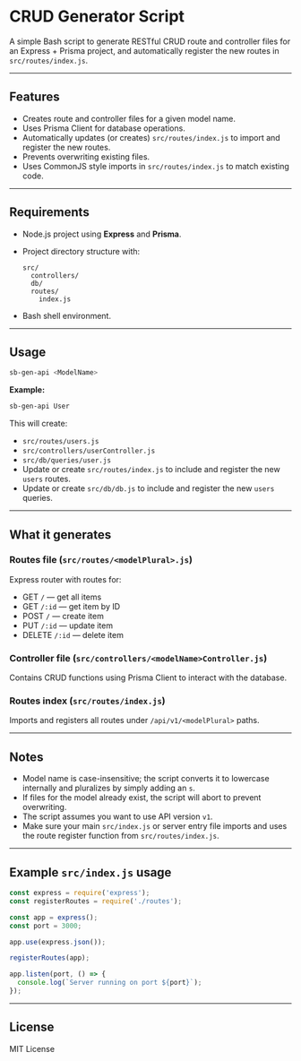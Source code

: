 
# CRUD Generator Script

A simple Bash script to generate RESTful CRUD route and controller files for an Express + Prisma project, and automatically register the new routes in `src/routes/index.js`.

---

## Features

* Creates route and controller files for a given model name.
* Uses Prisma Client for database operations.
* Automatically updates (or creates) `src/routes/index.js` to import and register the new routes.
* Prevents overwriting existing files.
* Uses CommonJS style imports in `src/routes/index.js` to match existing code.

---

## Requirements

* Node.js project using **Express** and **Prisma**.

* Project directory structure with:

  ```
  src/
    controllers/
    db/
    routes/
      index.js 
  ```

* Bash shell environment.

---

## Usage

```bash
sb-gen-api <ModelName>
```

**Example:**

```bash
sb-gen-api User
```

This will create:

* `src/routes/users.js`
* `src/controllers/userController.js`
* `src/db/queries/user.js`
* Update or create `src/routes/index.js` to include and register the new `users` routes.
* Update or create `src/db/db.js` to include and register the new `users` queries.

---

## What it generates

### Routes file (`src/routes/<modelPlural>.js`)

Express router with routes for:

* GET `/` — get all items
* GET `/:id` — get item by ID
* POST `/` — create item
* PUT `/:id` — update item
* DELETE `/:id` — delete item

### Controller file (`src/controllers/<modelName>Controller.js`)

Contains CRUD functions using Prisma Client to interact with the database.

### Routes index (`src/routes/index.js`)

Imports and registers all routes under `/api/v1/<modelPlural>` paths.

---

## Notes

* Model name is case-insensitive; the script converts it to lowercase internally and pluralizes by simply adding an `s`.
* If files for the model already exist, the script will abort to prevent overwriting.
* The script assumes you want to use API version `v1`.
* Make sure your main `src/index.js` or server entry file imports and uses the route register function from `src/routes/index.js`.

---

## Example `src/index.js` usage

```js
const express = require('express');
const registerRoutes = require('./routes');

const app = express();
const port = 3000;

app.use(express.json());

registerRoutes(app);

app.listen(port, () => {
  console.log(`Server running on port ${port}`);
});
```

---

## License

MIT License


